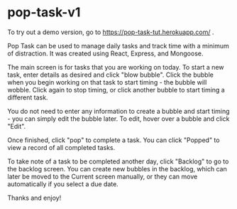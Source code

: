 # pop-task-v1

To try out a demo version, go to https://pop-task-tut.herokuapp.com/ .

Pop Task can be used to manage daily tasks and track time with a minimum of distraction. It was created using React, Express, and Mongoose.

The main screen is for tasks that you are working on today. To start a new task, enter details as desired and click "blow bubble". Click the bubble when you begin working on that task to start timing - the bubble will wobble. Click again to stop timing, or click another bubble to start timing a different task.

You do not need to enter any information to create a bubble and start timing - you can simply edit the bubble later. To edit, hover over a bubble and click "Edit".

Once finished, click "pop" to complete a task. You can click "Popped" to view a record of all completed tasks.

To take note of a task to be completed another day, click "Backlog" to go to the backlog screen. You can create new bubbles in the backlog, which can later be moved to the Current screen manually, or they can move automatically if you select a due date.

Thanks and enjoy!
